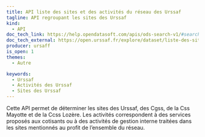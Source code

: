```yaml
---
title: API liste des sites et des activités du réseau des Urssaf
tagline: API regroupant les sites des Urssaf
kind:
  - API
doc_tech_link: https://help.opendatasoft.com/apis/ods-search-v1/#search-api-v1
doc_tech_external: https://open.urssaf.fr/explore/dataset/liste-des-sites-et-des-activites/api/
producer: ursaff
is_open: 1
themes:
  - Autre

keywords:
  - Urssaf
  - Activités des Urssaf
  - Sites des Urssaf
---
```


Cette API permet de déterminer les sites des Urssaf, des Cgss, de la Css Mayotte et de la Ccss Lozère. Les activités correspondent à des services proposés aux cotisants ou à des activités de gestion interne traitées dans les sites mentionnés au profit de l’ensemble du réseau.
